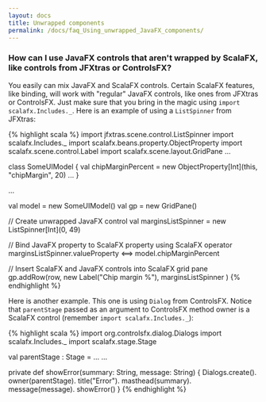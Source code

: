 ```yaml
---
layout: docs
title: Unwrapped components
permalink: /docs/faq_Using_unwrapped_JavaFX_components/
---
```


### **How can I use JavaFX controls that aren't wrapped by ScalaFX, like controls from JFXtras or ControlsFX?**

You easily can mix JavaFX and ScalaFX controls. Certain ScalaFX features, like binding, will work with "regular" JavaFX controls, like ones from JFXtras or ControlsFX. Just make sure that you bring in the magic using `import scalafx.Includes._`. Here is an example of using a `ListSpinner` from JFXtras:

{% highlight scala %}
import jfxtras.scene.control.ListSpinner
import scalafx.Includes._
import scalafx.beans.property.ObjectProperty
import scalafx.scene.control.Label
import scalafx.scene.layout.GridPane
...

  class SomeUIModel {
    val chipMarginPercent = new ObjectProperty[Int](this, "chipMargin", 20)
    ...
  }

  ...

  val model = new SomeUIModel()
  val gp = new GridPane()

  // Create unwrapped JavaFX control
  val marginsListSpinner = new ListSpinner[Int](0, 49)

  // Bind JavaFX property to ScalaFX property using ScalaFX operator
  marginsListSpinner.valueProperty <==> model.chipMarginPercent

  // Insert ScalaFX and JavaFX controls into ScalaFX grid pane
  gp.addRow(row,
    new Label("Chip margin %"),
    marginsListSpinner
  )
{% endhighlight %}



Here is another example. This one is using `Dialog` from ControlsFX. Notice that `parentStage` passed as an argument to ControlsFX method owner is a ScalaFX control (remember `import scalafx.Includes._`):

{% highlight scala %}
import org.controlsfx.dialog.Dialogs
import scalafx.Includes._
import scalafx.stage.Stage

  val parentStage : Stage = ...
  ...

  private def showError(summary: String, message: String) {
    Dialogs.create().
      owner(parentStage).
      title("Error").
      masthead(summary).
      message(message).
      showError()
  }
{% endhighlight %}
